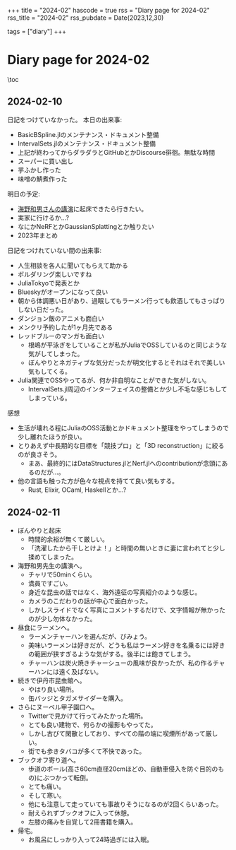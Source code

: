 +++
title = "2024-02"
hascode = true
rss = "Diary page for 2024-02"
rss_title = "2024-02"
rss_pubdate = Date(2023,12,30)

tags = ["diary"]
+++

# Diary page for 2024-02

\toc

## 2024-02-10
日記をつけていなかった。
本日の出来事:

* BasicBSpline.jlのメンテナンス・ドキュメント整備
* IntervalSets.jlのメンテナンス・ドキュメント整備
* 上記が終わってからダラダラとGitHubとかDiscourse徘徊。無駄な時間
* スーパーに買い出し
* 芋ふかし作った
* 味噌の鯖煮作った

明日の予定:

* [海野和男さんの講演](https://www.goo.ne.jp/green/life/unno/diary/202402/1707544591.html)に起床できたら行きたい。
* 実家に行けるか…?
* なにかNeRFとかGaussianSplattingとか触りたい
* 2023年まとめ

日記をつけれていない間の出来事:

* 人生相談を各人に聞いてもらえて助かる
* ボルダリング楽しいですね
* JuliaTokyoで発表とか
* Blueskyがオープンになって良い
* 朝から体調悪い日があり、過眠してもラーメン行っても飲酒してもさっぱりしない日だった。
* ダンジョン飯のアニメも面白い
* メンクリ予約したが1ヶ月先である
* レッドブルーのマンガも面白い
  * 根嶋が平泳ぎをしていることが私がJuliaでOSSしているのと同じような気がしてしまった。
  * ぼんやりとネガティブな気分だったが明文化するとそれはそれで美しい気もしてくる。
* Julia関連でOSSやってるが、何か非自明なことができた気がしない。
  * IntervalSets.jl周辺のインターフェイスの整備とか少し不毛な感じもしてしまっている。

感想

* 生活が壊れる程にJuliaのOSS活動とかドキュメント整理をやってしまうので少し離れたほうが良い。
* とりあえず中長期的な目標を「競技プロ」と「3D reconstruction」に絞るのが良さそう。
  * まあ、最終的にはDataStructures.jlとNerf.jlへのcontributionが念頭にあるのだが…。
* 他の言語も触った方が色々な視点を持てて良い気もする。
  * Rust, Elixir, OCaml, Haskellとか…?

## 2024-02-11

* ぼんやりと起床
  * 時間的余裕が無くて厳しい。
  * 「洗濯したから干しとけよ！」と時間の無いときに妻に言われてと少し揉めてしまった。
* 海野和男先生の講演へ。
  * チャリで50minくらい。
  * 満員ですごい。
  * 身近な昆虫の話ではなく、海外遠征の写真紹介のような感じ。
  * カメラのこだわりの話が中心で面白かった。
  * しかしスライドでなく写真にコメントするだけで、文字情報が無かったのが少し勿体なかった。
* 昼食にラーメンへ。
  * ラーメンチャーハンを選んだが、びみょう。
  * 美味いラーメンは好きだが、どうも私はラーメン好きを名乗るには好きの範囲が狭すぎるような気がする。後半には飽きてしまう。
  * チャーハンは炭火焼きチャーシューの風味が良かったが、私の作るチャーハンには遠く及ばない。
* 続きで伊丹市昆虫館へ。
  * やはり良い場所。
  * 缶バッジとタガメサイダーを購入。
* さらにヌーベル甲子園口へ。
  * Twitterで見かけて行ってみたかった場所。
  * とても良い建物で、何らかの撮影もやってた。
  * しかし古びて閑散としており、すべての階の端に喫煙所があって厳しい。
  * 街でも歩きタバコが多くて不快であった。
* ブックオフ寄り道へ。
  * 歩道のポール(高さ60cm直径20cmほどの、自動車侵入を防ぐ目的のもの)にぶつかって転倒。
  * とても痛い。
  * そして寒い。
  * 他にも注意して走っていても事故りそうになるのが2回くらいあった。
  * 耐えられずブックオフに入って休憩。
  * 左膝の痛みを自覚して2冊書籍を購入。
* 帰宅。
  * お風呂にしっかり入って24時過ぎには入眠。
